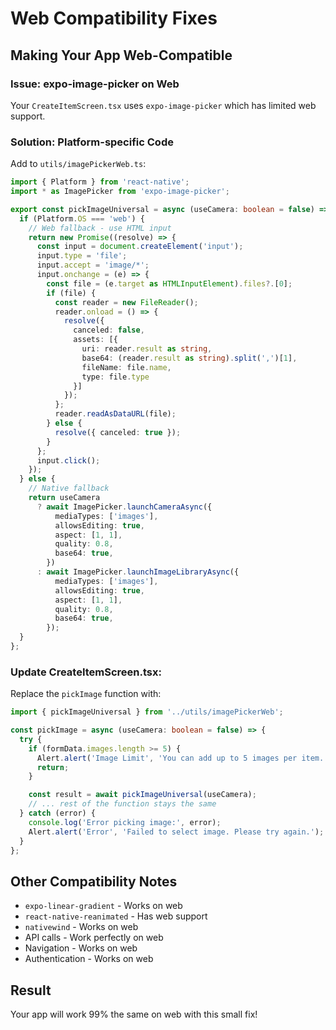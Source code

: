 # Web Compatibility Fixes

## Making Your App Web-Compatible

### Issue: expo-image-picker on Web
Your `CreateItemScreen.tsx` uses `expo-image-picker` which has limited web support.

### Solution: Platform-specific Code

Add to `utils/imagePickerWeb.ts`:
```typescript
import { Platform } from 'react-native';
import * as ImagePicker from 'expo-image-picker';

export const pickImageUniversal = async (useCamera: boolean = false) => {
  if (Platform.OS === 'web') {
    // Web fallback - use HTML input
    return new Promise((resolve) => {
      const input = document.createElement('input');
      input.type = 'file';
      input.accept = 'image/*';
      input.onchange = (e) => {
        const file = (e.target as HTMLInputElement).files?.[0];
        if (file) {
          const reader = new FileReader();
          reader.onload = () => {
            resolve({
              canceled: false,
              assets: [{
                uri: reader.result as string,
                base64: (reader.result as string).split(',')[1],
                fileName: file.name,
                type: file.type
              }]
            });
          };
          reader.readAsDataURL(file);
        } else {
          resolve({ canceled: true });
        }
      };
      input.click();
    });
  } else {
    // Native fallback
    return useCamera
      ? await ImagePicker.launchCameraAsync({
          mediaTypes: ['images'],
          allowsEditing: true,
          aspect: [1, 1],
          quality: 0.8,
          base64: true,
        })
      : await ImagePicker.launchImageLibraryAsync({
          mediaTypes: ['images'],
          allowsEditing: true,
          aspect: [1, 1],
          quality: 0.8,
          base64: true,
        });
  }
};
```

### Update CreateItemScreen.tsx:
Replace the `pickImage` function with:
```typescript
import { pickImageUniversal } from '../utils/imagePickerWeb';

const pickImage = async (useCamera: boolean = false) => {
  try {
    if (formData.images.length >= 5) {
      Alert.alert('Image Limit', 'You can add up to 5 images per item.');
      return;
    }

    const result = await pickImageUniversal(useCamera);
    // ... rest of the function stays the same
  } catch (error) {
    console.log('Error picking image:', error);
    Alert.alert('Error', 'Failed to select image. Please try again.');
  }
};
```

## Other Compatibility Notes
- `expo-linear-gradient` - Works on web
- `react-native-reanimated` - Has web support
- `nativewind` - Works on web
- API calls - Work perfectly on web
- Navigation - Works on web
- Authentication - Works on web

## Result
Your app will work 99% the same on web with this small fix! 